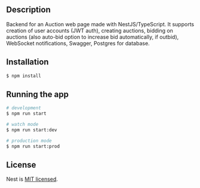 ## Description

Backend for an Auction web page made with NestJS/TypeScript. It supports creation of user accounts (JWT auth), creating auctions, bidding on auctions (also auto-bid option to increase bid automatically, if outbid), WebSocket notifications, Swagger, Postgres for database.

## Installation

```bash
$ npm install
```

## Running the app

```bash
# development
$ npm run start

# watch mode
$ npm run start:dev

# production mode
$ npm run start:prod
```

## License

Nest is [MIT licensed](LICENSE).
